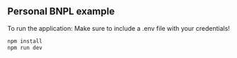 ## Personal BNPL example

To run the application:
Make sure to include a .env file with your credentials!
```bash
npm install
npm run dev
```
